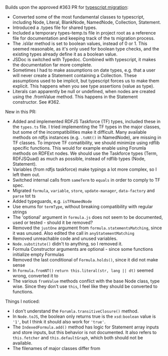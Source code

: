 Builds upon the approved #363 PR for [typescript migration](https://github.com/linkeddata/rdflib.js/issues/355):

- Converted some of the most fundamental classes to typescript, including Node, Literal, BlankNode, NamedNode, Collection, Statement.
- Introduced a .types file for shared types.
- Included a temporary types-temp.ts file in project root as a reference file for documentation and keeping track of the ts migration process.
- The .isVar method is set to boolean values, instead of 0 or 1. This seemed reasonable, as it's only used for boolean type checks, and the existing types already define it as a boolean value.
- JSDoc is switched with Typedoc. Combined with typescript, it makes the documentation far more complete.
- Sometimes I had to make assumptions on date types, e.g. that a user will never create a Statement containing a Collection. These assumptions used to be implicit, but typescript forces us to make them explicit. This happens when you see type assertions (value as type).
- Literals can apparently be null or undefined, when nodes are created using the .fromValue method. This happens in the Statement constructor. See #362.

New in this PR:

- Added and implemented RDFJS Taskforce (TF) types, included these in the `types.ts` file. I tried implementing the TF types in the major classes, but some of the incompatibilities make it difficult. Many available methods on rdfjs instances (e.g. `.toNt()` in NamedNode), are missing in TF classes. To improve TF comatibility, we should minimize using rdflib specific functions. This would for example enable using Forumla methods on RDFExt nodes. We should use the Taskforce types (Term, RDFJSQuad) as much as possible, instead of rdflib types (Node, Statement).
- Variables (from rdfjs taskforce) make typings a lot more complex, so I left them out.
- Switched internal calls from `sameTerm` to `equals` in order to comply to TF spec.
- Migrated `formula`, `variable`, `store`, `update-manager`, `data-factory` and `parse` tot ts
- Added typeguards, e.g. `isTFNamedNode`
- Use enums for `termType`, without breaking compatibility with regular strings
- The 'optional' argument in `formula.js` does not seem to be documented, used or tested - should it be removed?
- Removed the `justOne` argument from `formula.statementsMatching`, since it was unused. Also edited the call in `anyStatementMatching`
- Removed unreachable code and unused variables.
- `Node.substitute()` didn't to anything, so I removed it.
- Formula Constructor arguments are optional - since some functions initialize empty Formulas
- Removed the last conditional of `Formula.holds()`, since it did not make sense
- In `Formula.fromNT()` `return this.literal(str, lang || dt)` seemed wrong, converted it to
- The various `fromValue` methods conflict with the base Node class, type wise. Since they don't use `this`, I feel like they should be converted to functions.

Things I noticed:

- I don't understand the `Forumla.transitiveClosure()` method.
- In `Node.toJS`, the boolean only returns true is the `xsd:boolean` value is `'1'`, but I think it should also work for `'true'`.
- The `IndexedFormula.add()` method has logic for Statement array inputs and store inputs, but this behavior is not documented. It also refers to `this.fetcher` and `this.defaultGraph`, which both should not be available.
- The filenames of major classes differ from
